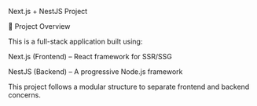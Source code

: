Next.js + NestJS Project

📌 Project Overview

This is a full-stack application built using:

Next.js (Frontend) – React framework for SSR/SSG

NestJS (Backend) – A progressive Node.js framework

This project follows a modular structure to separate frontend and backend concerns.
